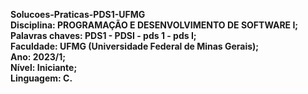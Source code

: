 <b>Solucoes-Praticas-PDS1-UFMG <br/>
Disciplina: PROGRAMAÇÃO E DESENVOLVIMENTO DE SOFTWARE I; <b><br />
Palavras chaves: PDS1 - PDSI - pds 1 - pds I; <br/>
Faculdade: UFMG (Universidade Federal de Minas Gerais); <br/>
Ano: 2023/1; <br/>
Nível: Iniciante; <br/>
Linguagem: C.
